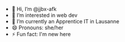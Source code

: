 - 👋 Hi, I’m @jjbx-afk
- 👀 I’m interested in web dev
- 🌱 I’m currently an Apprentice IT in Lausanne
- 😄 Pronouns: she/her
- ⚡ Fun fact: I'm new here

<!---
jjbx-afk/jjbx-afk is a ✨ special ✨ repository because its `README.md` (this file) appears on your GitHub profile.
You can click the Preview link to take a look at your changes.
--->

